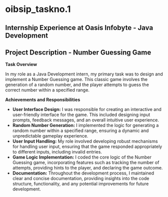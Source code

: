 <!DOCTYPE html>
<html lang="en">

<body>

<h1>oibsip_taskno.1</h1>

<h2>Internship Experience at Oasis Infobyte - Java Development</h2>

<h2>Project Description - Number Guessing Game</h2>

<p><strong>Task Overview</strong></p>
<p>In my role as a Java Development intern, my primary task was to design and implement a Number Guessing game. This classic game involves the generation of a random number, and the player attempts to guess the correct number within a specified range.</p>

<p><strong>Achievements and Responsibilities</strong></p>
<ul>
    <li><strong>User Interface Design:</strong> I was responsible for creating an interactive and user-friendly interface for the game. This included designing input prompts, feedback messages, and an overall intuitive user experience.</li>
    <li><strong>Random Number Generation:</strong> I implemented the logic for generating a random number within a specified range, ensuring a dynamic and unpredictable gameplay experience.</li>
    <li><strong>User Input Handling:</strong> My role involved developing robust mechanisms for handling user input, ensuring that the game responded appropriately to different inputs, including invalid entries.</li>
    <li><strong>Game Logic Implementation:</strong> I coded the core logic of the Number Guessing game, incorporating features such as tracking the number of attempts, providing hints to the player, and declaring the game outcome.</li>
    <li><strong>Documentation:</strong> Throughout the development process, I maintained clear and concise documentation, providing insights into the code structure, functionality, and any potential improvements for future development.</li>
</ul>
